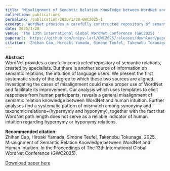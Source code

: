 ```yaml
---
title: "Misalignment of Semantic Relation Knowledge between WordNet and Human Intuition"
collection: publications
permalink: /publication/2025/1/28-GWC2025-1
excerpt: 'WordNet provides a carefully constructed repository of semantic relations, created by specialists. But there is another source of information on semantic relations, the intuition of language users. We present the first systematic study of the degree to which these two sources are aligned. Investigating the cases of misalignment could make proper use of WordNet and facilitate its improvement. Our analysis which uses templates to elicit responses from human participants, reveals a general misalignment of semantic relation knowledge between WordNet and human intuition. Further analyses find a systematic pattern of mismatch among synonymy and taxonomic relations~(hypernymy and hyponymy), together with the fact that WordNet path length does not serve as a reliable indicator of human intuition regarding hypernymy or hyponymy relations.'
date: 2025/1/28
venue: 'The 13th International Global WordNet Conference (GWC2025) '
paperurl: 'https://github.com/unipv-larl/GWC2025/releases/download/papers/GWC2025_paper_5.pdf'
citation: 'Zhihan Cao, Hiroaki Yamada, Simone Teufel, Takenobu Tokunaga. 2025. Misalignment of Semantic Relation Knowledge between WordNet and Human Intuition. In the Proceedings of The 13th International Global WordNet Conference (GWC2025).'
---
```

**Abstract**   
WordNet provides a carefully constructed repository of semantic relations, created by specialists. But there is another source of information on semantic relations, the intuition of language users. We present the first systematic study of the degree to which these two sources are aligned. Investigating the cases of misalignment could make proper use of WordNet and facilitate its improvement. Our analysis which uses templates to elicit responses from human participants, reveals a general misalignment of semantic relation knowledge between WordNet and human intuition. Further analyses find a systematic pattern of mismatch among synonymy and taxonomic relations~(hypernymy and hyponymy), together with the fact that WordNet path length does not serve as a reliable indicator of human intuition regarding hypernymy or hyponymy relations.

**Recommended citation:**   
Zhihan Cao, Hiroaki Yamada, Simone Teufel, Takenobu Tokunaga. 2025. Misalignment of Semantic Relation Knowledge between WordNet and Human Intuition. In the Proceedings of The 13th International Global WordNet Conference (GWC2025).

<a href='https://github.com/unipv-larl/GWC2025/releases/download/papers/GWC2025_paper_5.pdf'>Download paper here</a>
